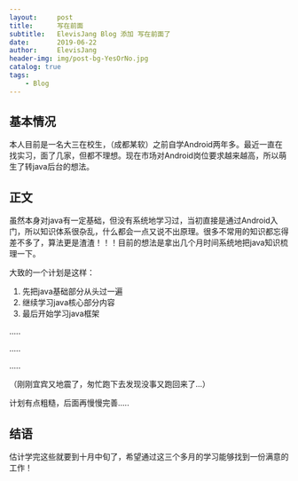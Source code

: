 ```yaml
---
layout:     post
title:      写在前面
subtitle:   ElevisJang Blog 添加 写在前面了
date:       2019-06-22
author:     ElevisJang
header-img: img/post-bg-YesOrNo.jpg
catalog: true
tags:
    - Blog
---
```


## 基本情况
本人目前是一名大三在校生，（成都某软）之前自学Android两年多。最近一直在找实习，面了几家，但都不理想。现在市场对Android岗位要求越来越高，所以萌生了转java后台的想法。

## 正文
虽然本身对java有一定基础，但没有系统地学习过，当初直接是通过Android入门，所以知识体系很杂乱，什么都会一点又说不出原理。很多不常用的知识都忘得差不多了，算法更是渣渣！！！目前的想法是拿出几个月时间系统地把java知识梳理一下。

大致的一个计划是这样：

1. 先把java基础部分从头过一遍
2. 继续学习java核心部分内容
3. 最后开始学习java框架

.....

.....

.....

（刚刚宜宾又地震了，匆忙跑下去发现没事又跑回来了...）

计划有点粗糙，后面再慢慢完善.....
## 结语

估计学完这些就要到十月中旬了，希望通过这三个多月的学习能够找到一份满意的工作！

